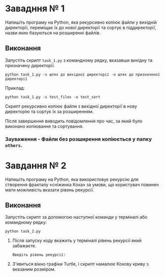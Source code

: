 # Завадння № 1

Напишіть програму на Python, яка рекурсивно копіює файли у вихідній директорії, переміщає їх до нової директорії та сортує в піддиректорії, назви яких базуються на розширенні файлів.

## Виконання

Запустіть скрипт `task_1.py` з командному рядку, вказавши вихідну та призначену директорії.
    
    python task_1.py -s шлях до вихідної директорії -o шлях до призначеної директорії

  Приклад:

    python task_1.py -s test_files -o test_sort

Скрипт рекурсивно копіює файли з вихідної директорії в нову директорію та сортує їх за розширенням.

Після завершення виводить повідомлення про час, за який було виконано копіювання та сортування.

 ### Зауваження - Файли без розширення копіюється у папку `others`.

# Завдання № 2

Напишіть програму на Python, яка використовує рекурсію для створення фракталу «сніжинка Коха» за умови, що користувач повинен мати можливість вказати рівень рекурсії.

## Виконання

Запустіть скрипт за допомогою наступної команди у терміналі або командному рядку:

    python task_2.py

1. Після запуску коду вкажить у терміналі рівень рекурсії який забажаєте.

   `Введіть рівень рекурсії:`

2. З'явиться вікно графіки Turtle, і скрипт намалює Кохову криву з вказаним розміром.